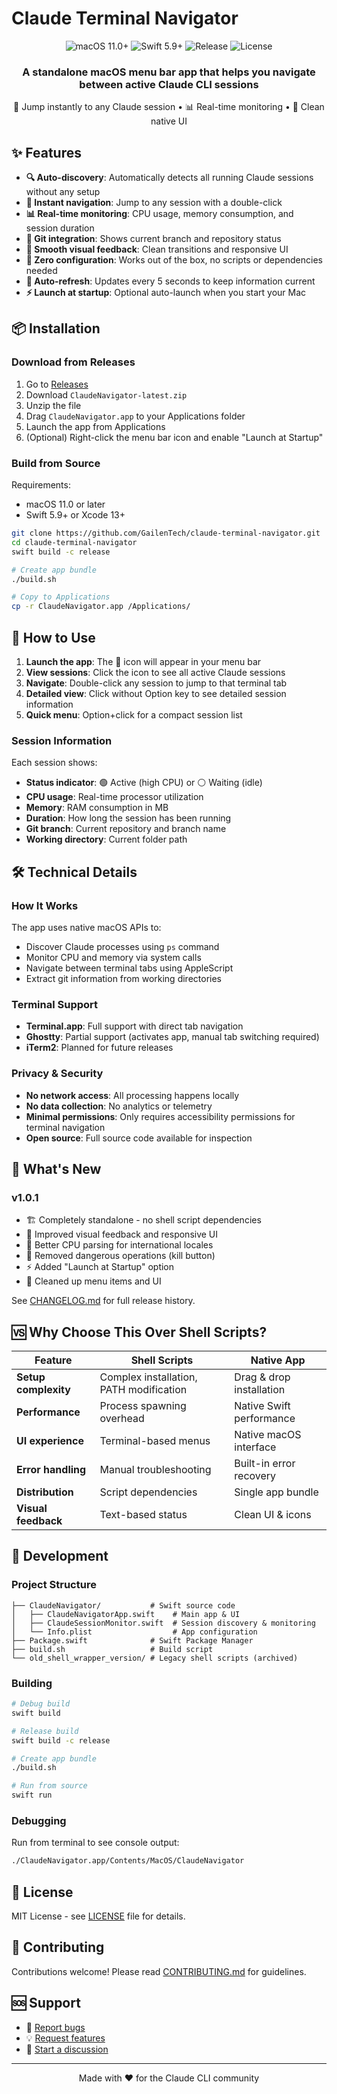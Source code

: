 # Claude Terminal Navigator

<div align="center">
  <img src="https://img.shields.io/badge/macOS-11.0+-blue.svg" alt="macOS 11.0+">
  <img src="https://img.shields.io/badge/Swift-5.9+-orange.svg" alt="Swift 5.9+">
  <img src="https://img.shields.io/github/v/release/yourusername/claude-terminal-navigator" alt="Release">
  <img src="https://img.shields.io/github/license/yourusername/claude-terminal-navigator" alt="License">
</div>

<div align="center">
  <h3>A standalone macOS menu bar app that helps you navigate between active Claude CLI sessions</h3>
  <p>🚀 Jump instantly to any Claude session • 📊 Real-time monitoring • 🎨 Clean native UI</p>
</div>

## ✨ Features

- **🔍 Auto-discovery**: Automatically detects all running Claude sessions without any setup
- **🚀 Instant navigation**: Jump to any session with a double-click
- **📊 Real-time monitoring**: CPU usage, memory consumption, and session duration
- **🌿 Git integration**: Shows current branch and repository status
- **🎨 Smooth visual feedback**: Clean transitions and responsive UI
- **🚫 Zero configuration**: Works out of the box, no scripts or dependencies needed
- **🔄 Auto-refresh**: Updates every 5 seconds to keep information current
- **⚡ Launch at startup**: Optional auto-launch when you start your Mac

## 📦 Installation

### Download from Releases

1. Go to [Releases](https://github.com/GailenTech/claude-terminal-navigator/releases/latest)
2. Download `ClaudeNavigator-latest.zip`
3. Unzip the file
4. Drag `ClaudeNavigator.app` to your Applications folder
5. Launch the app from Applications
6. (Optional) Right-click the menu bar icon and enable "Launch at Startup"

### Build from Source

Requirements:
- macOS 11.0 or later
- Swift 5.9+ or Xcode 13+

```bash
git clone https://github.com/GailenTech/claude-terminal-navigator.git
cd claude-terminal-navigator
swift build -c release

# Create app bundle
./build.sh

# Copy to Applications
cp -r ClaudeNavigator.app /Applications/
```

## 🎯 How to Use

1. **Launch the app**: The 🤖 icon will appear in your menu bar
2. **View sessions**: Click the icon to see all active Claude sessions
3. **Navigate**: Double-click any session to jump to that terminal tab
4. **Detailed view**: Click without Option key to see detailed session information
5. **Quick menu**: Option+click for a compact session list

### Session Information

Each session shows:
- **Status indicator**: 🟢 Active (high CPU) or ⚪ Waiting (idle)
- **CPU usage**: Real-time processor utilization
- **Memory**: RAM consumption in MB
- **Duration**: How long the session has been running
- **Git branch**: Current repository and branch name
- **Working directory**: Current folder path

## 🛠️ Technical Details

### How It Works

The app uses native macOS APIs to:
- Discover Claude processes using `ps` command
- Monitor CPU and memory via system calls
- Navigate between terminal tabs using AppleScript
- Extract git information from working directories

### Terminal Support

- **Terminal.app**: Full support with direct tab navigation
- **Ghostty**: Partial support (activates app, manual tab switching required)
- **iTerm2**: Planned for future releases

### Privacy & Security

- **No network access**: All processing happens locally
- **No data collection**: No analytics or telemetry
- **Minimal permissions**: Only requires accessibility permissions for terminal navigation
- **Open source**: Full source code available for inspection

## 🚀 What's New

### v1.0.1
- 🏗️ Completely standalone - no shell script dependencies
- 🎨 Improved visual feedback and responsive UI
- 🔧 Better CPU parsing for international locales
- 🚫 Removed dangerous operations (kill button)
- ⚡ Added "Launch at Startup" option
- 🧹 Cleaned up menu items and UI

See [CHANGELOG.md](CHANGELOG.md) for full release history.

## 🆚 Why Choose This Over Shell Scripts?

| Feature | Shell Scripts | Native App |
|---------|---------------|------------|
| **Setup complexity** | Complex installation, PATH modification | Drag & drop installation |
| **Performance** | Process spawning overhead | Native Swift performance |
| **UI experience** | Terminal-based menus | Native macOS interface |
| **Error handling** | Manual troubleshooting | Built-in error recovery |
| **Distribution** | Script dependencies | Single app bundle |
| **Visual feedback** | Text-based status | Clean UI & icons |

## 🔧 Development

### Project Structure
```
├── ClaudeNavigator/           # Swift source code
│   ├── ClaudeNavigatorApp.swift    # Main app & UI
│   ├── ClaudeSessionMonitor.swift  # Session discovery & monitoring
│   └── Info.plist                  # App configuration
├── Package.swift              # Swift Package Manager
├── build.sh                   # Build script
└── old_shell_wrapper_version/ # Legacy shell scripts (archived)
```

### Building

```bash
# Debug build
swift build

# Release build
swift build -c release

# Create app bundle
./build.sh

# Run from source
swift run
```

### Debugging

Run from terminal to see console output:
```bash
./ClaudeNavigator.app/Contents/MacOS/ClaudeNavigator
```

## 📄 License

MIT License - see [LICENSE](LICENSE) file for details.

## 🤝 Contributing

Contributions welcome! Please read [CONTRIBUTING.md](CONTRIBUTING.md) for guidelines.

## 🆘 Support

- 🐛 [Report bugs](https://github.com/GailenTech/claude-terminal-navigator/issues/new)
- 💡 [Request features](https://github.com/GailenTech/claude-terminal-navigator/issues/new)
- 💬 [Start a discussion](https://github.com/GailenTech/claude-terminal-navigator/discussions)

---

<div align="center">
  Made with ❤️ for the Claude CLI community
</div>